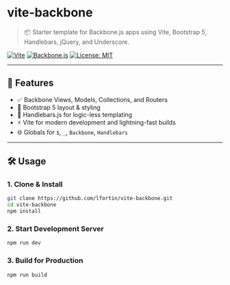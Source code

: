 # vite-backbone

> 📦 Starter template for Backbone.js apps using Vite, Bootstrap 5, Handlebars, jQuery, and Underscore.

[![Vite](https://img.shields.io/badge/Vite-^5.0-blueviolet?logo=vite)](https://vitejs.dev/)
[![Backbone.js](https://img.shields.io/badge/Backbone.js-^1.4-blue?logo=javascript)](https://backbonejs.org/)
[![License: MIT](https://img.shields.io/badge/License-MIT-yellow.svg)](LICENSE)

---

## 🚀 Features

- ✅ Backbone Views, Models, Collections, and Routers
- 🎨 Bootstrap 5 layout & styling
- 📝 Handlebars.js for logic-less templating
- ⚡ Vite for modern development and lightning-fast builds
- 🌐 Globals for `$`, `_`, `Backbone`, `Handlebars`

---

## 🛠️ Usage

### 1. Clone & Install

```bash
git clone https://github.com/lfortin/vite-backbone.git
cd vite-backbone
npm install
```

### 2. Start Development Server

```bash
npm run dev
```

### 3. Build for Production

```bash
npm run build
```
